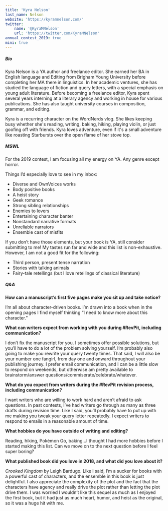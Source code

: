 ```yaml
---
title: 'Kyra Nelson'
last_name: Nelson
website: 'https://kyramnelson.com/'
twitter:
    name: '@KyraMNelson'
    url: 'https://twitter.com/KyraMNelson'
annual_contest_2019: true
mini: true
---
```


##### Bio

Kyra Nelson is a YA author and freelance editor. She earned her BA in English language and Editing from Brigham Young University before completing her MA there in linguistics. In her academic ventures, she has studied the language of fiction and query letters, with a special emphasis on young adult literature. Before becoming a freelance editor, Kyra spent several years interning at a literary agency and working in house for various publications. She has also taught university courses in composition, grammar, and editing.

Kyra is a recurring character on the WordNerds vlog. She likes keeping busy whether she's reading, writing, baking, hiking, playing violin, or just goofing off with friends. Kyra loves adventure, even if it's a small adventure like roasting Starbursts over the open flame of her stove top.

##### MSWL

For the 2019 contest, I am focusing all my energy on YA. Any genre except horror.

Things I’d especially love to see in my inbox:
 * Diverse and OwnVoices works
 * Body positive books
 * A heist story
 * Geek romance
 * Strong sibling relationships
 * Enemies to lovers
 * Entertaining character banter
 * Nonstandard narrative formats
 * Unreliable narrators
 * Ensemble cast of misfits

If you don’t have those elements, but your book is YA, still consider submitting to me! My tastes run far and wide and this list is non-exhaustive. However, I am not a good fit for the following:

 * Third person, present tense narration
 * Stories with talking animals
 * Fairy-tale retellings (but I love retellings of classical literature)


##### Q&A

**How can a manuscript’s first five pages make you sit up and take notice?**

I’m all about character-driven books. I’m drawn into a book when in the opening pages I find myself thinking “I need to know more about this character.”

**What can writers expect from working with you during #RevPit, including communication?**

I don’t fix the manuscript for you. I sometimes offer possible solutions, but you’ll have to do a lot of the problem solving yourself. I’m probably also going to make you rewrite your query twenty times. That said, I will also be your number one fangirl, from day one and onward throughout your publishing journey. I prefer email communication, and I can be a little slow to respond on weekends, but otherwise am pretty available to brainstorm/answer questions/commiserate/celebrate/whatever.

**What do you expect from writers during the #RevPit revision process, including communication?**

I want writers who are willing to work hard and aren’t afraid to ask questions. In past contests, I’ve had writers go through as many as three drafts during revision time. Like I said, you’ll probably have to put up with me making you tweak your query letter repeatedly. I expect writers to respond to emails in a reasonable amount of time.

**What hobbies do you have outside of writing and editing?**

Reading, hiking, Pokémon Go, baking…I thought I had more hobbies before I started making this list. Can we move on to the next question before I feel super boring?

**What published book did you love in 2018, and what did you love about it?**

_Crooked Kingdom_ by Leigh Bardugo. Like I said, I’m a sucker for books with a powerful cast of characters, and the ensemble in this book is just delightful. I also appreciate the complexity of the plot and the fact that the characters have agency and really drive the plot rather than letting the plot drive them. I was worried I wouldn’t like this sequel as much as I enjoyed the first book, but it had just as much heart, humor, and heist as the original, so it was a huge hit with me.